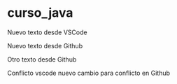 # curso_java

Nuevo texto desde VSCode

Nuevo texto desde Github

Otro texto desde Github

Conflicto vscode
nuevo cambio para conflicto en Github
